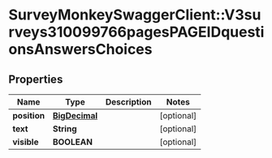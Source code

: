 # SurveyMonkeySwaggerClient::V3surveys310099766pagesPAGEIDquestionsAnswersChoices

## Properties
Name | Type | Description | Notes
------------ | ------------- | ------------- | -------------
**position** | [**BigDecimal**](BigDecimal.md) |  | [optional] 
**text** | **String** |  | [optional] 
**visible** | **BOOLEAN** |  | [optional] 

